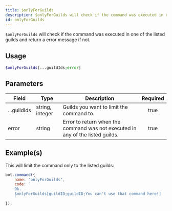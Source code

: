 ```yaml
---
title: $onlyForGuilds
description: $onlyForGuilds will check if the command was executed in one of the listed guilds and return a error message if not.
id: onlyForGuilds
---
```


`$onlyForGuilds` will check if the command was executed in one of the listed guilds and return a error message if not.

## Usage

```php
$onlyForGuilds[...guildIds;error]
```

## Parameters

| Field       | Type            | Description                                                                    | Required |
| ----------- | --------------- | ------------------------------------------------------------------------------ | :------: |
| ...guildIds | string, integer | Guilds you want to limit the command to.                                       |   true   |
| error       | string          | Error to return when the command was not executed in any of the listed guilds. |   true   |

## Example(s)

This will limit the command only to the listed guilds:

```javascript
bot.command({
    name: "onlyForGuilds",
    code: `
    Ok.
    $onlyForGuilds[guildID;guildID;You can't use that command here!]
    `
});
```